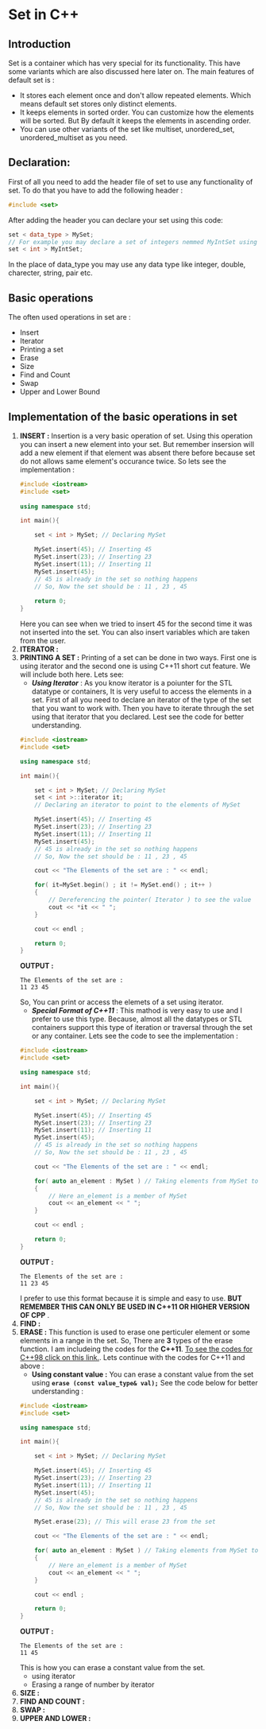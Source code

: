 # Set in C++

## Introduction
Set is a container which has very special for its functionality. This have some variants which are also discussed here later on.  The main features of default set is :
- It stores each element once and don't allow repeated elements. Which means default set stores only distinct elements.
- It keeps elements in sorted order. You can customize how the elements will be sorted. But By default it keeps the elements in ascending order. 
- You can use other variants of the set like multiset, unordered_set, unordered_multiset as you need.

## Declaration:
First of all you need to add the header file of set to use any functionality of set. To do that you have to add the following header :
```cpp
#include <set>
```
After adding the header you can declare your set using this code:
```cpp
set < data_type > MySet;
// For example you may declare a set of integers nemmed MyIntSet using :
set < int > MyIntSet;
```
In the place of data_type you may use any data type like integer, double, charecter, string, pair etc.

## Basic operations 
The often used operations in set are : 
- Insert
- Iterator
- Printing a set
- Erase
- Size
- Find and Count
- Swap
- Upper and Lower Bound

## Implementation of the basic operations in set
1. **INSERT :** Insertion is a very basic operation of set. Using this operation you can insert a new element into your set. But remember insersion will add a new element if that element was absent there before because set do not allows same element's occurance twice. So lets see the implementation : 
    ```cpp
    #include <iostream> 
    #include <set> 
  
    using namespace std; 

    int main(){
   	
       	set < int > MySet; // Declaring MySet
    
       	MySet.insert(45); // Inserting 45
       	MySet.insert(23); // Inserting 23
       	MySet.insert(11); // Inserting 11
       	MySet.insert(45); 
       	// 45 is already in the set so nothing happens
        // So, Now the set should be : 11 , 23 , 45
        
      	return 0;
    }
    ```
    Here you can see when we tried to insert 45 for the second time it was not inserted into the set. You can also insert variables which are taken from the user.   
2. **ITERATOR :**  
3. **PRINTING A SET :** Printing of a set can be done in two ways. First one is using iterator and the second one is using C++11 short cut feature. We will include both here. Lets see: 
    - _**Using Iterator**_ : As you know iterator is a poiunter for the STL datatype or containers, It is very useful to access the elements in a set. First of all you need to declare an iterator of the type of the set that you want to work with.  Then you have to iterate through the set using that iterator that you declared. Lest see the code for better understanding.
    ```cpp
    #include <iostream> 
    #include <set> 
    
    using namespace std; 
    
    int main(){
    
        set < int > MySet; // Declaring MySet
        set < int >::iterator it; 
        // Declaring an iterator to point to the elements of MySet
    
        MySet.insert(45); // Inserting 45
        MySet.insert(23); // Inserting 23
        MySet.insert(11); // Inserting 11
        MySet.insert(45); 
        // 45 is already in the set so nothing happens
        // So, Now the set should be : 11 , 23 , 45
    
        cout << "The Elements of the set are : " << endl;
    
        for( it=MySet.begin() ; it != MySet.end() ; it++ )
        {
            // Dereferencing the pointer( Iterator ) to see the value
            cout << *it << " ";
        } 
    
        cout << endl ;
    
        return 0;
    }
    ```
    **OUTPUT :**
    ```
    The Elements of the set are : 
    11 23 45 
    ```
    So, You can print or access the elemets of a set using iterator. 
    - _**Special Format of C++11**_ : This mathod is very easy to use and I prefer to use this type. Because, almost all the datatypes or STL containers support this type of iteration or traversal through the set or any container. Lets see the code to see the implementation :
    ```cpp
    #include <iostream> 
    #include <set> 
    
    using namespace std; 
    
    int main(){
    
        set < int > MySet; // Declaring MySet
    
        MySet.insert(45); // Inserting 45
        MySet.insert(23); // Inserting 23
        MySet.insert(11); // Inserting 11
        MySet.insert(45); 
        // 45 is already in the set so nothing happens
        // So, Now the set should be : 11 , 23 , 45
    
        cout << "The Elements of the set are : " << endl;
    
        for( auto an_element : MySet ) // Taking elements from MySet to an_element ome by one
        {
            // Here an_element is a member of MySet
            cout << an_element << " ";
        } 
    
        cout << endl ;
    
        return 0;
    }
    ```
    **OUTPUT :**
    ```
    The Elements of the set are : 
    11 23 45 
    ```
    I prefer to use this format because it is simple and easy to use. **BUT REMEMBER THIS CAN ONLY BE USED IN C++11 OR HIGHER VERSION OF CPP** .
4. **FIND :**
5. **ERASE :** This function is used to erase one perticuler element or some elements in a range in the set. So, There are **3** types of the erase function. I am includeing the codes for the **C++11**. [To see the codes for C++98 click on this link.](http://www.cplusplus.com/reference/set/set/erase/). Lets continue with the codes for C++11 and above :
    - **Using constant value :** You can erase a constant value from the set using **`erase (const value_type& val);`** See the code below for better understanding : 
    ```cpp
    #include <iostream> 
    #include <set> 
    
    using namespace std; 
    
    int main(){
    
        set < int > MySet; // Declaring MySet
    
        MySet.insert(45); // Inserting 45
        MySet.insert(23); // Inserting 23
        MySet.insert(11); // Inserting 11
        MySet.insert(45); 
        // 45 is already in the set so nothing happens
        // So, Now the set should be : 11 , 23 , 45
    
        MySet.erase(23); // This will erase 23 from the set
    
        cout << "The Elements of the set are : " << endl;
    
        for( auto an_element : MySet ) // Taking elements from MySet to an_element ome by one
        {
            // Here an_element is a member of MySet
            cout << an_element << " ";
        } 
    
        cout << endl ;
    
        return 0;
    }
    ```
    **OUTPUT :**
    ```
    The Elements of the set are : 
    11 45 
    ```
    This is how you can erase a constant value from the set.
    - using iterator
    - Erasing a range of number by iterator
6. **SIZE :**
7. **FIND AND COUNT :**
8. **SWAP :**
8. **UPPER AND LOWER :** 
